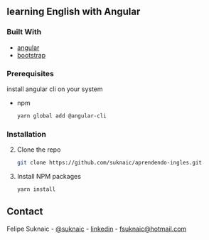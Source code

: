 <!-- ABOUT THE PROJECT -->

## learning English with Angular

### Built With

- [angular](https://angular.io/)
- [bootstrap](https://getbootstrap.com)

### Prerequisites

install angular cli on your system

- npm
  ```sh
  yarn global add @angular-cli
  ```

### Installation

2. Clone the repo
   ```sh
   git clone https://github.com/suknaic/aprendendo-ingles.git
   ```
3. Install NPM packages
   ```sh
   yarn install
   ```

## Contact

Felipe Suknaic - [@suknaic](https://twitter.com/suknaic) - [linkedin](https://www.linkedin.com/in/felipe-suknaic-948b9b1a4) - fsuknaic@hotmail.com
